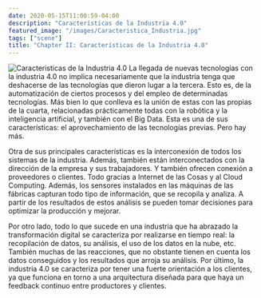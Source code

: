 ```yaml
---
date: 2020-05-15T11:00:59-04:00
description: "Características de la Industria 4.0"
featured_image: "/images/Caracteristica_Industria.jpg"
tags: ["scene"]
title: "Chapter II: Características de la Industria 4.0"
---
```

![Caracteristicas de la Industria 4.0](../../images/Caracteristica_Industria.jpg)
La llegada de nuevas tecnologías con la industria 4.0 no implica necesariamente que la industria tenga que deshacerse de las tecnologías que dieron lugar a la tercera. Esto es, de la automatización de ciertos procesos y del empleo de determinadas tecnologías. Más bien lo que conlleva es la unión de estas con las propias de la cuarta, relacionadas prácticamente todas con la robótica y la inteligencia artificial, y también con el Big Data. Esta es una de sus características: el aprovechamiento de las tecnologías previas. Pero hay más.

Otra de sus principales características es la interconexión de todos los sistemas de la industria. Además, también están interconectados con la dirección de la empresa y sus trabajadores. Y también ofrecen conexión a proveedores o clientes. Todo gracias a Internet de las Cosas y al Cloud Computing. Además, los sensores instalados en las máquinas de las fábricas capturan todo tipo de información, que se recopila y analiza. A partir de los resultados de estos análisis se pueden tomar decisiones para optimizar la producción y mejorar.

Por otro lado, todo lo que sucede en una industria que ha abrazado la transformación digital se caracteriza por realizarse en tiempo real: la recopilación de datos, su análisis, el uso de los datos en la nube, etc. También muchas de las reacciones, que no obstante tienen en cuenta los datos conseguidos y los resultados que arroja su análisis. Por último, la industria 4.0 se caracteriza por tener una fuerte orientación a los clientes, ya que funciona en torno a una arquitectura diseñada para que haya un feedback continuo entre productores y clientes.
